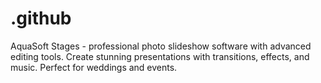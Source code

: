# .github
AquaSoft Stages - professional photo slideshow software with advanced editing tools. Create stunning presentations with transitions, effects, and music. Perfect for weddings and events.
